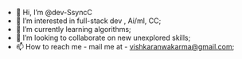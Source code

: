 - 👋 Hi, I’m @dev-SsyncC
- 👀 I’m interested in full-stack dev , Ai/ml, CC;
- 🌱 I’m currently learning algorithms;
- 💞️ I’m looking to collaborate on new unexplored skills;
- 📫 How to reach me - mail me at - vishkaranwakarma@gmail.com;

<!---
dev-SsyncC/dev-SsyncC is a ✨ special ✨ repository because its `README.md` (this file) appears on your GitHub profile.
You can click the Preview link to take a look at your changes.
--->
